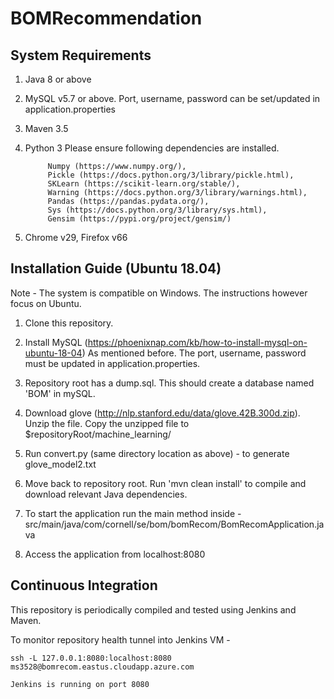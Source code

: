 # BOMRecommendation

System Requirements
-------------------

1. Java 8 or above
2. MySQL v5.7 or above. Port, username, password can be set/updated in application.properties
3. Maven 3.5
4. Python 3
    Please ensure following dependencies are installed.
    
            Numpy (https://www.numpy.org/), 
            Pickle (https://docs.python.org/3/library/pickle.html), 
            SKLearn (https://scikit-learn.org/stable/), 
            Warning (https://docs.python.org/3/library/warnings.html), 
            Pandas (https://pandas.pydata.org/), 
            Sys (https://docs.python.org/3/library/sys.html), 
            Gensim (https://pypi.org/project/gensim/)

5. Chrome v29, Firefox v66

Installation Guide (Ubuntu 18.04)
---------------------------------

Note - The system is compatible on Windows. The instructions however focus on Ubuntu.

1. Clone this repository.

2. Install MySQL (https://phoenixnap.com/kb/how-to-install-mysql-on-ubuntu-18-04)
   As mentioned before. The port, username, password must be updated in application.properties.
   
3. Repository root has a dump.sql. This should create a database named 'BOM' in mySQL.

4. Download glove (http://nlp.stanford.edu/data/glove.42B.300d.zip). Unzip the file. Copy the unzipped file to $repositoryRoot/machine_learning/

5. Run convert.py (same directory location as above) - to generate glove_model2.txt

6. Move back to repository root. Run 'mvn clean install' to compile and download relevant Java dependencies.

7. To start the application run the main method inside - src/main/java/com/cornell/se/bom/bomRecom/BomRecomApplication.java

8. Access the application from localhost:8080

Continuous Integration
----------------------

This repository is periodically compiled and tested using Jenkins and Maven.

To monitor repository health tunnel into Jenkins VM -

    ssh -L 127.0.0.1:8080:localhost:8080 ms3528@bomrecom.eastus.cloudapp.azure.com

    Jenkins is running on port 8080

